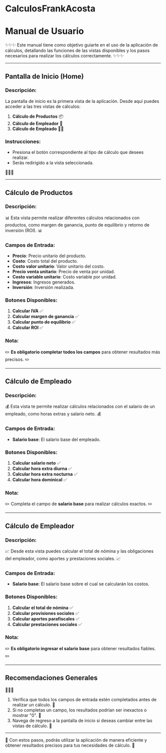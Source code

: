 ﻿# CalculosFrankAcosta
# Manual de Usuario

✨✨✨ Este manual tiene como objetivo guiarte en el uso de la aplicación de cálculos, detallando las funciones de las vistas disponibles y los pasos necesarios para realizar los cálculos correctamente. ✨✨✨

---

## **Pantalla de Inicio (Home)**

### Descripción:
La pantalla de inicio es la primera vista de la aplicación. Desde aquí puedes acceder a las tres vistas de cálculos:

1. **Cálculo de Productos** 📦
2. **Cálculo de Empleador** 💼
3. **Cálculo de Empleado** 👷‍♂️

### Instrucciones:
- Presiona el botón correspondiente al tipo de cálculo que desees realizar.
- Serás redirigido a la vista seleccionada.

🌟🌟🌟

---

## **Cálculo de Productos**

### Descripción:
📊 Esta vista permite realizar diferentes cálculos relacionados con productos, como margen de ganancia, punto de equilibrio y retorno de inversión (ROI). 📊

### Campos de Entrada:
- **Precio**: Precio unitario del producto.
- **Costo**: Costo total del producto.
- **Costo valor unitario**: Valor unitario del costo.
- **Precio venta unitario**: Precio de venta por unidad.
- **Costo variable unitario**: Costo variable por unidad.
- **Ingresos**: Ingresos generados.
- **Inversión**: Inversión realizada.

### Botones Disponibles:
1. **Calcular IVA** ✅
2. **Calcular margen de ganancia** ✅
3. **Calcular punto de equilibrio** ✅
4. **Calcular ROI** ✅

### Nota:
✏️ **Es obligatorio completar todos los campos** para obtener resultados más precisos. ✏️

---

## **Cálculo de Empleado**

### Descripción:
💰 Esta vista te permite realizar cálculos relacionados con el salario de un empleado, como horas extras y salario neto. 💰

### Campos de Entrada:
- **Salario base**: El salario base del empleado.

### Botones Disponibles:
1. **Calcular salario neto** ✅
2. **Calcular hora extra diurna** ✅
3. **Calcular hora extra nocturna** ✅
4. **Calcular hora dominical** ✅

### Nota:
✏️ Completa el campo de **salario base** para realizar cálculos exactos. ✏️

---

## **Cálculo de Empleador**

### Descripción:
📈 Desde esta vista puedes calcular el total de nómina y las obligaciones del empleador, como aportes y prestaciones sociales. 📈

### Campos de Entrada:
- **Salario base**: El salario base sobre el cual se calcularán los costos.

### Botones Disponibles:
1. **Calcular el total de nómina** ✅
2. **Calcular provisiones sociales** ✅
3. **Calcular aportes parafiscales** ✅
4. **Calcular prestaciones sociales** ✅

### Nota:
✏️ **Es obligatorio ingresar el salario base** para obtener resultados fiables. ✏️

---

## **Recomendaciones Generales**
🌟🌟🌟
1. Verifica que todos los campos de entrada estén completados antes de realizar un cálculo. 📝
2. Si no completas un campo, los resultados podrían ser inexactos o mostrar "0". 🛑
3. Navega de regreso a la pantalla de inicio si deseas cambiar entre las vistas de cálculo. 🔄

---

🎯 Con estos pasos, podrás utilizar la aplicación de manera eficiente y obtener resultados precisos para tus necesidades de cálculo. 🎯

